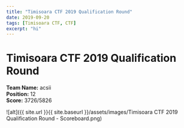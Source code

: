 ```yaml
---
title: "Timisoara CTF 2019 Qualification Round"
date: 2019-09-20
tags: [Timisoara CTF, CTF]
excerpt: "hi"
--- 
```


# Timisoara CTF 2019 Qualification Round  
**Team Name:** acsii  
**Position:** 12  
**Score:** 3726/5826

![alt]({{ site.url }}{{ site.baseurl }}/assets/images/Timisoara CTF 2019 Qualification Round - Scoreboard.png)
